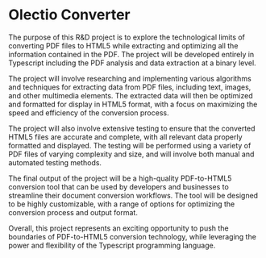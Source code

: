 # Olectio Converter

The purpose of this R&D project is to explore the technological limits of converting PDF files to HTML5 while extracting and optimizing all the information contained in the PDF. The project will be developed entirely in Typescript including the PDF analysis and data extraction at a binary level.

The project will involve researching and implementing various algorithms and techniques for extracting data from PDF files, including text, images, and other multimedia elements. The extracted data will then be optimized and formatted for display in HTML5 format, with a focus on maximizing the speed and efficiency of the conversion process.

The project will also involve extensive testing to ensure that the converted HTML5 files are accurate and complete, with all relevant data properly formatted and displayed. The testing will be performed using a variety of PDF files of varying complexity and size, and will involve both manual and automated testing methods.

The final output of the project will be a high-quality PDF-to-HTML5 conversion tool that can be used by developers and businesses to streamline their document conversion workflows. The tool will be designed to be highly customizable, with a range of options for optimizing the conversion process and output format.

Overall, this project represents an exciting opportunity to push the boundaries of PDF-to-HTML5 conversion technology, while leveraging the power and flexibility of the Typescript programming language.

